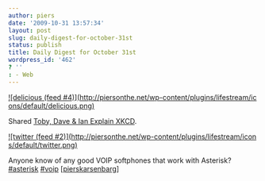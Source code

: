 ```yaml
---
author: piers
date: '2009-10-31 13:57:34'
layout: post
slug: daily-digest-for-october-31st
status: publish
title: Daily Digest for October 31st
wordpress_id: '462'
? ''
: - Web
---
```


[![delicious (feed #4)](http://piersonthe.net/wp-content/plugins/lifestream/ic
ons/default/delicious.png)](http://xkcdexplained.com/page/4)

Shared [Toby, Dave & Ian Explain XKCD](http://xkcdexplained.com/page/4).

[![twitter (feed #2)](http://piersonthe.net/wp-content/plugins/lifestream/icon
s/default/twitter.png)](http://twitter.com/pierskarsenbarg/statuses/5292333507
)

Anyone know of any good VOIP softphones that work with Asterisk?
[#asterisk](https://search.twitter.com/search?q=%23asterisk)
[#voip](https://search.twitter.com/search?q=%23voip)
[[pierskarsenbarg](http://twitter.com/pierskarsenbarg/statuses/5292333507)]

